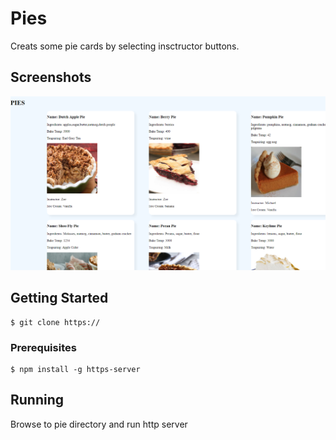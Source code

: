 # Pies
Creats some pie cards by selecting insctructor buttons.

## Screenshots
![image of pies](https://raw.githubusercontent.com/samueltrejo/pie/master/screenshots/pies-screenshot.PNG)

## Getting Started
```
$ git clone https://
```
### Prerequisites
```
$ npm install -g https-server
```

## Running
Browse to pie directory and run http server